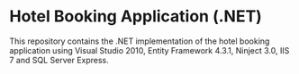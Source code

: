 Hotel Booking Application (.NET)
================================

This repository contains the .NET implementation of the hotel booking application using Visual Studio 2010, Entity Framework 4.3.1, Ninject 3.0, IIS 7 and SQL Server Express.
